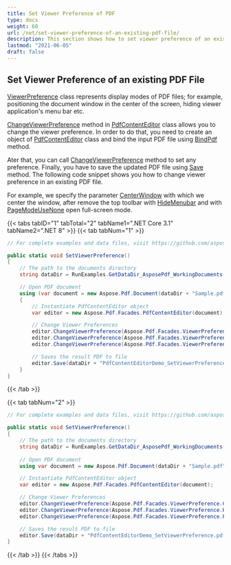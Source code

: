 ```yaml
---
title: Set Viewer Preference of PDF 
type: docs
weight: 60
url: /net/set-viewer-preference-of-an-existing-pdf-file/
description: This section shows how to set viewer preference of an existing PDF file using PdfContentEditor Class.
lastmod: "2021-06-05"
draft: false
---
```

<script type="application/ld+json">
{
    "@context": "https://schema.org",
    "@type": "TechArticle",
    "headline": "Set Viewer Preference of PDF",
    "alternativeHeadline": "Customize PDF Viewer Preferences with Ease",
    "abstract": "Enhance the user experience of your PDF documents by utilizing the Set Viewer Preference feature. This functionality allows developers to customize display modes, such as centering the window, hiding the menu bar, and enabling full-screen mode, using the PdfContentEditor class. Streamline document presentation and ensure optimal viewing for your audience with these tailored settings",
    "author": {
        "@type": "Person",
        "name": "Anastasiia Holub",
        "givenName": "Anastasiia",
        "familyName": "Holub",
        "url": "https://www.linkedin.com/in/anastasiia-holub-750430225/"
    },
    "genre": "pdf document generation",
    "wordcount": "338",
    "proficiencyLevel": "Beginner",
    "publisher": {
        "@type": "Organization",
        "name": "Aspose.PDF for .NET",
        "url": "https://products.aspose.com/pdf",
        "logo": "https://www.aspose.cloud/templates/aspose/img/products/pdf/aspose_pdf-for-net.svg",
        "alternateName": "Aspose",
        "sameAs": [
            "https://facebook.com/aspose.pdf/",
            "https://twitter.com/asposepdf",
            "https://www.youtube.com/channel/UCmV9sEg_QWYPi6BJJs7ELOg/featured",
            "https://www.linkedin.com/company/aspose",
            "https://stackoverflow.com/questions/tagged/aspose",
            "https://aspose.quora.com/",
            "https://aspose.github.io/"
        ],
        "contactPoint": [
            {
                "@type": "ContactPoint",
                "telephone": "+1 903 306 1676",
                "contactType": "sales",
                "areaServed": "US",
                "availableLanguage": "en"
            },
            {
                "@type": "ContactPoint",
                "telephone": "+44 141 628 8900",
                "contactType": "sales",
                "areaServed": "GB",
                "availableLanguage": "en"
            },
            {
                "@type": "ContactPoint",
                "telephone": "+61 2 8006 6987",
                "contactType": "sales",
                "areaServed": "AU",
                "availableLanguage": "en"
            }
        ]
    },
    "url": "/net/set-viewer-preference-of-an-existing-pdf-file/",
    "mainEntityOfPage": {
        "@type": "WebPage",
        "@id": "/net/set-viewer-preference-of-an-existing-pdf-file/"
    },
    "dateModified": "2024-11-25",
    "description": "Aspose.PDF can perform not only simple and easy tasks but also cope with more complex goals. Check the next section for advanced users and developers."
}
</script>

## Set Viewer Preference of an existing PDF File

[ViewerPreference](https://reference.aspose.com/pdf/net/aspose.pdf.facades/viewerpreference) class represents display modes of PDF files; for example, positioning the document window in the center of the screen, hiding viewer application's menu bar etc. 

[ChangeViewerPreference](https://reference.aspose.com/pdf/net/aspose.pdf.facades/pdfcontenteditor/methods/changeviewerpreference) method in [PdfContentEditor](https://reference.aspose.com/pdf/net/aspose.pdf.facades/pdfcontenteditor) class allows you to change the viewer preference. In order to do that, you need to create an object of [PdfContentEditor](https://reference.aspose.com/pdf/net/aspose.pdf.facades/pdfcontenteditor) class and bind the input PDF file using [BindPdf](https://reference.aspose.com/pdf/net/aspose.pdf.facades/pdfcontenteditor/methods/bindpdf/index) method. 

Ater that, you can call [ChangeViewerPreference](https://reference.aspose.com/pdf/net/aspose.pdf.facades/pdfcontenteditor/methods/changeviewerpreference)  method to set any preference. Finally, you have to save the updated PDF file using [Save](https://reference.aspose.com/pdf/net/aspose.pdf/document/methods/save/index) method. The following code snippet shows you how to change viewer preference in an existing PDF file.

For example, we specify the parameter [CenterWindow](https://reference.aspose.com/pdf/net/aspose.pdf.facades/viewerpreference/fields/centerwindow) with which we center the window, after remove the top toolbar with [HideMenubar](https://reference.aspose.com/pdf/net/aspose.pdf.facades/viewerpreference/fields/hidemenubar) and with [PageModeUseNone](https://reference.aspose.com/pdf/net/aspose.pdf.facades/viewerpreference/fields/pagemodeusenone) open full-screen mode.

{{< tabs tabID="1" tabTotal="2" tabName1=".NET Core 3.1" tabName2=".NET 8" >}}
{{< tab tabNum="1" >}}
```csharp
// For complete examples and data files, visit https://github.com/aspose-pdf/Aspose.PDF-for-.NET

public static void SetViewerPreference()
{
    // The path to the documents directory
    string dataDir = RunExamples.GetDataDir_AsposePdf_WorkingDocuments();

    // Open PDF document
    using (var document = new Aspose.Pdf.Document(dataDir + "Sample.pdf"))
    {
        // Instantiate PdfContentEditor object
        var editor = new Aspose.Pdf.Facades.PdfContentEditor(document);

        // Change Viewer Preferences
        editor.ChangeViewerPreference(Aspose.Pdf.Facades.ViewerPreference.CenterWindow);
        editor.ChangeViewerPreference(Aspose.Pdf.Facades.ViewerPreference.HideMenubar);
        editor.ChangeViewerPreference(Aspose.Pdf.Facades.ViewerPreference.PageModeFullScreen);

        // Saves the result PDF to file
        editor.Save(dataDir + "PdfContentEditorDemo_SetViewerPreference.pdf");
    }
}
```
{{< /tab >}}

{{< tab tabNum="2" >}}
```csharp
// For complete examples and data files, visit https://github.com/aspose-pdf/Aspose.PDF-for-.NET

public static void SetViewerPreference()
{
    // The path to the documents directory
    string dataDir = RunExamples.GetDataDir_AsposePdf_WorkingDocuments();
    
    // Open PDF document
    using var document = new Aspose.Pdf.Document(dataDir + "Sample.pdf");

    // Instantiate PdfContentEditor object
    var editor = new Aspose.Pdf.Facades.PdfContentEditor(document);

    // Change Viewer Preferences
    editor.ChangeViewerPreference(Aspose.Pdf.Facades.ViewerPreference.CenterWindow);
    editor.ChangeViewerPreference(Aspose.Pdf.Facades.ViewerPreference.HideMenubar);
    editor.ChangeViewerPreference(Aspose.Pdf.Facades.ViewerPreference.PageModeFullScreen);

    // Saves the result PDF to file
    editor.Save(dataDir + "PdfContentEditorDemo_SetViewerPreference.pdf");
}
```
{{< /tab >}}
{{< /tabs >}}
